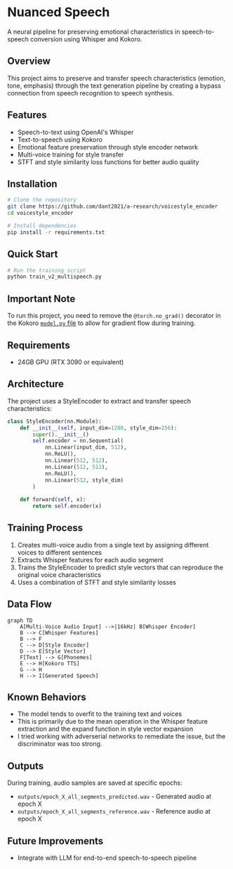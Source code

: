 # Nuanced Speech 
A neural pipeline for preserving emotional characteristics in speech-to-speech conversion using Whisper and Kokoro.

## Overview
This project aims to preserve and transfer speech characteristics (emotion, tone, emphasis) through the text generation pipeline by creating a bypass connection from speech recognition to speech synthesis.

## Features
- Speech-to-text using OpenAI's Whisper
- Text-to-speech using Kokoro
- Emotional feature preservation through style encoder network
- Multi-voice training for style transfer
- STFT and style similarity loss functions for better audio quality

## Installation
```bash
# Clone the repository
git clone https://github.com/dant2021/a-research/voicestyle_encoder
cd voicestyle_encoder

# Install dependencies
pip install -r requirements.txt
```

## Quick Start
```bash
# Run the training script
python train_v2_multispeech.py
```
## Important Note
To run this project, you need to remove the `@torch.no_grad()` decorator in the Kokoro [`model.py` file](https://github.com/hexgrad/kokoro/blob/main/kokoro/model.py) to allow for gradient flow during training.

## Requirements
- 24GB GPU (RTX 3090 or equivalent)

## Architecture
The project uses a StyleEncoder to extract and transfer speech characteristics:

```python
class StyleEncoder(nn.Module):
    def __init__(self, input_dim=1280, style_dim=256):
        super().__init__()
        self.encoder = nn.Sequential(
            nn.Linear(input_dim, 512),
            nn.ReLU(),
            nn.Linear(512, 512),
            nn.Linear(512, 512),
            nn.ReLU(),
            nn.Linear(512, style_dim)
        )
    
    def forward(self, x):
        return self.encoder(x)
```
## Training Process
1. Creates multi-voice audio from a single text by assigning different voices to different sentences
2. Extracts Whisper features for each audio segment
3. Trains the StyleEncoder to predict style vectors that can reproduce the original voice characteristics
4. Uses a combination of STFT and style similarity losses

## Data Flow
```mermaid
graph TD
    A[Multi-Voice Audio Input] -->|16kHz| B[Whisper Encoder]
    B --> C[Whisper Features]
    B --> F
    C --> D[Style Encoder]
    D --> E[Style Vector]
    F[Text] --> G[Phonemes]
    E --> H[Kokoro TTS]
    G --> H
    H --> I[Generated Speech]
```

## Known Behaviors
- The model tends to overfit to the training text and voices
- This is primarily due to the mean operation in the Whisper feature extraction and the expand function in style vector expansion
- I tried working with adverserial networks to remediate the issue, but the discriminator was too strong.

## Outputs
During training, audio samples are saved at specific epochs:
- `outputs/epoch_X_all_segments_predicted.wav` - Generated audio at epoch X
- `outputs/epoch_X_all_segments_reference.wav` - Reference audio at epoch X

## Future Improvements
- Integrate with LLM for end-to-end speech-to-speech pipeline
